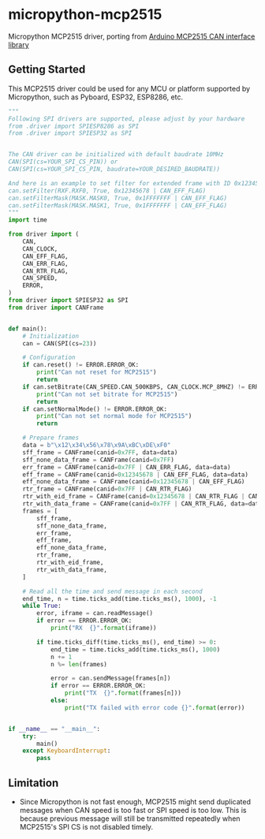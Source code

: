 # micropython-mcp2515

Micropython MCP2515 driver, porting from [Arduino MCP2515 CAN interface library](https://github.com/autowp/arduino-mcp2515)

## Getting Started

This MCP2515 driver could be used for any MCU or platform supported by Micropython, such as Pyboard, ESP32, ESP8286, etc.

```python
"""
Following SPI drivers are supported, please adjust by your hardware
from .driver import SPIESP8286 as SPI
from .driver import SPIESP32 as SPI


The CAN driver can be initialized with default baudrate 10MHz
CAN(SPI(cs=YOUR_SPI_CS_PIN)) or
CAN(SPI(cs=YOUR_SPI_CS_PIN, baudrate=YOUR_DESIRED_BAUDRATE))

And here is an example to set filter for extended frame with ID 0x12345678
can.setFilter(RXF.RXF0, True, 0x12345678 | CAN_EFF_FLAG)
can.setFilterMask(MASK.MASK0, True, 0x1FFFFFFF | CAN_EFF_FLAG)
can.setFilterMask(MASK.MASK1, True, 0x1FFFFFFF | CAN_EFF_FLAG)
"""
import time

from driver import (
    CAN,
    CAN_CLOCK,
    CAN_EFF_FLAG,
    CAN_ERR_FLAG,
    CAN_RTR_FLAG,
    CAN_SPEED,
    ERROR,
)
from driver import SPIESP32 as SPI
from driver import CANFrame


def main():
    # Initialization
    can = CAN(SPI(cs=23))

    # Configuration
    if can.reset() != ERROR.ERROR_OK:
        print("Can not reset for MCP2515")
        return
    if can.setBitrate(CAN_SPEED.CAN_500KBPS, CAN_CLOCK.MCP_8MHZ) != ERROR.ERROR_OK:
        print("Can not set bitrate for MCP2515")
        return
    if can.setNormalMode() != ERROR.ERROR_OK:
        print("Can not set normal mode for MCP2515")
        return

    # Prepare frames
    data = b"\x12\x34\x56\x78\x9A\xBC\xDE\xF0"
    sff_frame = CANFrame(canid=0x7FF, data=data)
    sff_none_data_frame = CANFrame(canid=0x7FF)
    err_frame = CANFrame(canid=0x7FF | CAN_ERR_FLAG, data=data)
    eff_frame = CANFrame(canid=0x12345678 | CAN_EFF_FLAG, data=data)
    eff_none_data_frame = CANFrame(canid=0x12345678 | CAN_EFF_FLAG)
    rtr_frame = CANFrame(canid=0x7FF | CAN_RTR_FLAG)
    rtr_with_eid_frame = CANFrame(canid=0x12345678 | CAN_RTR_FLAG | CAN_EFF_FLAG)
    rtr_with_data_frame = CANFrame(canid=0x7FF | CAN_RTR_FLAG, data=data)
    frames = [
        sff_frame,
        sff_none_data_frame,
        err_frame,
        eff_frame,
        eff_none_data_frame,
        rtr_frame,
        rtr_with_eid_frame,
        rtr_with_data_frame,
    ]

    # Read all the time and send message in each second
    end_time, n = time.ticks_add(time.ticks_ms(), 1000), -1
    while True:
        error, iframe = can.readMessage()
        if error == ERROR.ERROR_OK:
            print("RX  {}".format(iframe))

        if time.ticks_diff(time.ticks_ms(), end_time) >= 0:
            end_time = time.ticks_add(time.ticks_ms(), 1000)
            n += 1
            n %= len(frames)

            error = can.sendMessage(frames[n])
            if error == ERROR.ERROR_OK:
                print("TX  {}".format(frames[n]))
            else:
                print("TX failed with error code {}".format(error))


if __name__ == "__main__":
    try:
        main()
    except KeyboardInterrupt:
        pass
```

## Limitation

- Since Micropython is not fast enough, MCP2515 might send duplicated messages when CAN speed is too fast or SPI speed is too low. This is because previous message will still be transmitted repeatedly when MCP2515's SPI CS is not disabled timely.
